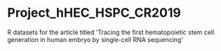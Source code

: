 # Project_hHEC_HSPC_CR2019
R datasets for the article titled 'Tracing the first hematopoietic stem cell generation in human embryo by single-cell RNA sequencing'
